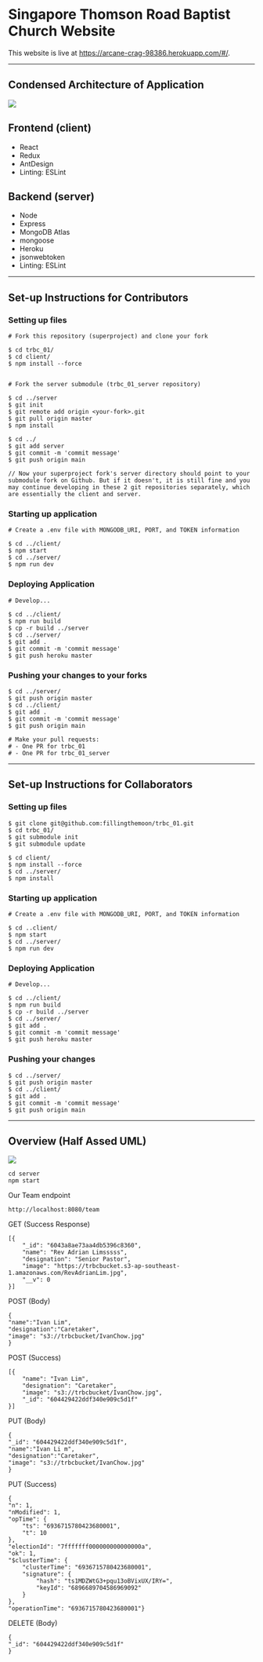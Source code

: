 # Singapore Thomson Road Baptist Church Website

This website is live at https://arcane-crag-98386.herokuapp.com/#/.

---

## Condensed Architecture of Application
![ ](https://trbcbucket.s3-ap-southeast-1.amazonaws.com/diagram.JPG)

## Frontend (client)
- React
- Redux
- AntDesign
- Linting: ESLint

## Backend (server)
- Node
- Express
- MongoDB Atlas
- mongoose
- Heroku
- jsonwebtoken
- Linting: ESLint

---

## Set-up Instructions for Contributors

### Setting up files
```
# Fork this repository (superproject) and clone your fork

$ cd trbc_01/
$ cd client/
$ npm install --force


# Fork the server submodule (trbc_01_server repository)

$ cd ../server
$ git init
$ git remote add origin <your-fork>.git
$ git pull origin master
$ npm install

$ cd ../
$ git add server
$ git commit -m 'commit message'
$ git push origin main

// Now your superproject fork's server directory should point to your submodule fork on Github. But if it doesn't, it is still fine and you may continue developing in these 2 git repositories separately, which are essentially the client and server.
``` 

### Starting up application
```
# Create a .env file with MONGODB_URI, PORT, and TOKEN information

$ cd ../client/
$ npm start
$ cd ../server/
$ npm run dev
```

### Deploying Application
```
# Develop...

$ cd ../client/
$ npm run build
$ cp -r build ../server
$ cd ../server/
$ git add .
$ git commit -m 'commit message'
$ git push heroku master
```

### Pushing your changes to your forks
```
$ cd ../server/
$ git push origin master
$ cd ../client/
$ git add .
$ git commit -m 'commit message'
$ git push origin main

# Make your pull requests:
# - One PR for trbc_01
# - One PR for trbc_01_server
```

---

## Set-up Instructions for Collaborators

### Setting up files
```
$ git clone git@github.com:fillingthemoon/trbc_01.git
$ cd trbc_01/
$ git submodule init
$ git submodule update

$ cd client/
$ npm install --force
$ cd ../server/
$ npm install
```

### Starting up application
```
# Create a .env file with MONGODB_URI, PORT, and TOKEN information

$ cd ..client/
$ npm start
$ cd ../server/
$ npm run dev

```

### Deploying Application
```
# Develop...

$ cd ../client/
$ npm run build
$ cp -r build ../server
$ cd ../server/
$ git add .
$ git commit -m 'commit message'
$ git push heroku master
```

### Pushing your changes
```
$ cd ../server/
$ git push origin master
$ cd ../client/
$ git add .
$ git commit -m 'commit message'
$ git push origin main
```

---

## Overview (Half Assed UML)

![ ](https://trbcbucket.s3-ap-southeast-1.amazonaws.com/Half-Ass+UML.jpg)

```
cd server
npm start
```

Our Team endpoint
```
http://localhost:8080/team
```

GET (Success Response)

```
[{
    "_id": "6043a8ae73aa4db5396c8360",
    "name": "Rev Adrian Limsssss",
    "designation": "Senior Pastor",
    "image": "https://trbcbucket.s3-ap-southeast-1.amazonaws.com/RevAdrianLim.jpg",
    "__v": 0
}]
```

POST (Body)
```
{
"name":"Ivan Lim",
"designation":"Caretaker",
"image": "s3://trbcbucket/IvanChow.jpg"
}
```

POST (Success)
```   
[{
    "name": "Ivan Lim",
    "designation": "Caretaker",
    "image": "s3://trbcbucket/IvanChow.jpg",
    "_id": "604429422ddf340e909c5d1f"
}]
```

PUT (Body)
```
{
"_id": "604429422ddf340e909c5d1f",
"name":"Ivan Li m",
"designation":"Caretaker",
"image": "s3://trbcbucket/IvanChow.jpg"
}
```

PUT (Success)
```
{
"n": 1,
"nModified": 1,
"opTime": {
    "ts": "6936715780423680001",
    "t": 10
},
"electionId": "7fffffff000000000000000a",
"ok": 1,
"$clusterTime": {
    "clusterTime": "6936715780423680001",
    "signature": {
        "hash": "ts1MDZWtG3+pqu13oBVixUX/IRY=",
        "keyId": "6896689704586969092"
    }
},
"operationTime": "6936715780423680001"}
```

DELETE (Body)
```
{
"_id": "604429422ddf340e909c5d1f"
}
```
